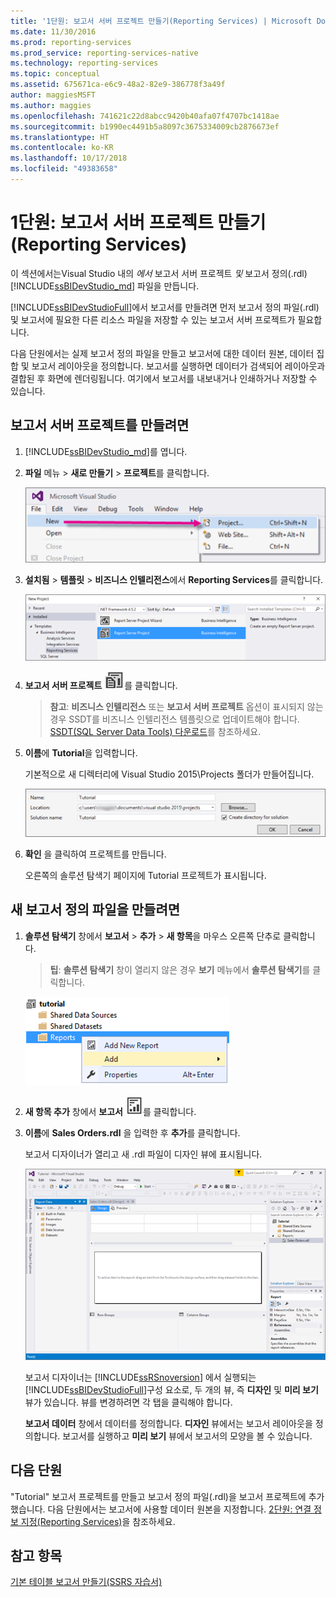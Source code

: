 ```yaml
---
title: '1단원: 보고서 서버 프로젝트 만들기(Reporting Services) | Microsoft Docs'
ms.date: 11/30/2016
ms.prod: reporting-services
ms.prod_service: reporting-services-native
ms.technology: reporting-services
ms.topic: conceptual
ms.assetid: 675671ca-e6c9-48a2-82e9-386778f3a49f
author: maggiesMSFT
ms.author: maggies
ms.openlocfilehash: 741621c22d8abcc9420b40afa07f4707bc1418ae
ms.sourcegitcommit: b1990ec4491b5a8097c3675334009cb2876673ef
ms.translationtype: HT
ms.contentlocale: ko-KR
ms.lasthandoff: 10/17/2018
ms.locfileid: "49383658"
---
```

# <a name="lesson-1-creating-a-report-server-project-reporting-services"></a>1단원: 보고서 서버 프로젝트 만들기(Reporting Services)

이 섹션에서는Visual Studio 내의 *에서* 보고서 서버 프로젝트 *및* 보고서 정의(.rdl) [!INCLUDE[ssBIDevStudio_md](../includes/ssbidevstudio-md.md)] 파일을 만듭니다. 

[!INCLUDE[ssBIDevStudioFull](../includes/ssbidevstudiofull-md.md)]에서 보고서를 만들려면 먼저 보고서 정의 파일(.rdl) 및 보고서에 필요한 다른 리소스 파일을 저장할 수 있는 보고서 서버 프로젝트가 필요합니다. 

다음 단원에서는 실제 보고서 정의 파일을 만들고 보고서에 대한 데이터 원본, 데이터 집합 및 보고서 레이아웃을 정의합니다. 보고서를 실행하면 데이터가 검색되어 레이아웃과 결합된 후 화면에 렌더링됩니다. 여기에서 보고서를 내보내거나 인쇄하거나 저장할 수 있습니다.  
  
  
  
## <a name="to-create-a-report-server-project"></a>보고서 서버 프로젝트를 만들려면  
  
1.  [!INCLUDE[ssBIDevStudio_md](../includes/ssbidevstudio-md.md)]를 엽니다.  
  
2.  **파일** 메뉴 > **새로 만들기** > **프로젝트**를 클릭합니다.  

    ![ssrs-ssdt-file-01-new-project](../reporting-services/media/ssrs-ssdt-file-01-new-project.png)
  
3.  **설치됨** > **템플릿** > **비즈니스 인텔리전스**에서 **Reporting Services**를 클릭합니다.

    ![ssrs-ssdt-01-new-rs-project](../reporting-services/media/ssrs-ssdt-01-new-rs-project.png)

5. **보고서 서버 프로젝트** ![ssrs_ssdt_report_server_project](../reporting-services/media/ssrs-ssdt-report-server-project.png)를 클릭합니다. 

   >**참고**: **비즈니스 인텔리전스** 또는 **보고서 서버 프로젝트** 옵션이 표시되지 않는 경우 SSDT를 비즈니스 인텔리전스 템플릿으로 업데이트해야 합니다. [SSDT(SQL Server Data Tools) 다운로드](../ssdt/download-sql-server-data-tools-ssdt.md)를 참조하세요.  
  
5.  **이름**에 **Tutorial**을 입력합니다.  

    기본적으로 새 디렉터리에 Visual Studio 2015\Projects 폴더가 만들어집니다.
    
    ![ssrs-ssdt-01-solution-location](../reporting-services/media/ssrs-ssdt-01-solution-location.png)
  
6.  **확인** 을 클릭하여 프로젝트를 만듭니다.  
  
    오른쪽의 솔루션 탐색기 페이지에 Tutorial 프로젝트가 표시됩니다.  
  
## <a name="to-create-a-new-report-definition-file"></a>새 보고서 정의 파일을 만들려면  
  
1.  **솔루션 탐색기** 창에서 **보고서** > **추가** > **새 항목**을 마우스 오른쪽 단추로 클릭합니다. 

    >**팁**: **솔루션 탐색기** 창이 열리지 않은 경우 **보기** 메뉴에서 **솔루션 탐색기**를 클릭합니다. 

    ![ssrs_ssdt_add_report](../reporting-services/media/ssrs-ssdt-add-report.png)
  
2.  **새 항목 추가** 창에서 **보고서** ![ssrs_ssdt_report](../reporting-services/media/ssrs-ssdt-report.png)를 클릭합니다.  
  
3.  **이름**에 **Sales Orders.rdl** 을 입력한 후 **추가**를 클릭합니다.  
  
    보고서 디자이너가 열리고 새 .rdl 파일이 디자인 뷰에 표시됩니다.  
    
    ![ssrs-ssdt-01-new-report-designer](../reporting-services/media/ssrs-ssdt-01-new-report-designer.png)
  
     보고서 디자이너는 [!INCLUDE[ssRSnoversion](../includes/ssrsnoversion-md.md)] 에서 실행되는 [!INCLUDE[ssBIDevStudioFull](../includes/ssbidevstudiofull-md.md)]구성 요소로, 두 개의 뷰, 즉 **디자인** 및 **미리 보기**뷰가 있습니다. 뷰를 변경하려면 각 탭을 클릭해야 합니다.  
  
    **보고서 데이터** 창에서 데이터를 정의합니다. **디자인** 뷰에서는 보고서 레이아웃을 정의합니다. 보고서를 실행하고 **미리 보기** 뷰에서 보고서의 모양을 볼 수 있습니다.  
  
## <a name="next-lesson"></a>다음 단원  
"Tutorial" 보고서 프로젝트를 만들고 보고서 정의 파일(.rdl)을 보고서 프로젝트에 추가했습니다. 다음 단원에서는 보고서에 사용할 데이터 원본을 지정합니다. [2단원: 연결 정보 지정&#40;Reporting Services&#41;](../reporting-services/lesson-2-specifying-connection-information-reporting-services.md)을 참조하세요.  
  
## <a name="see-also"></a>참고 항목  
[기본 테이블 보고서 만들기&#40;SSRS 자습서&#41;](../reporting-services/create-a-basic-table-report-ssrs-tutorial.md)  
  

